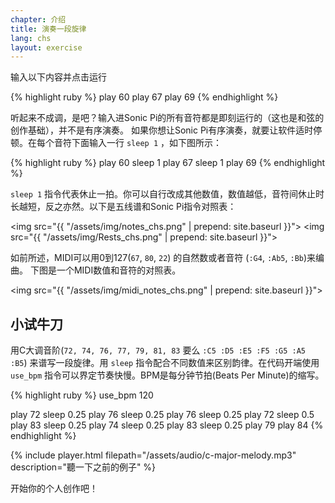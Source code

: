 ```yaml
---
chapter: 介绍
title: 演奏一段旋律
lang: chs
layout: exercise
---
```


输入以下内容并点击运行

{% highlight ruby %}
play 60
play 67
play 69
{% endhighlight %}

听起来不成调，是吧？输入进Sonic Pi的所有音符都是即刻运行的（这也是和弦的创作基础），并不是有序演奏。
如果你想让Sonic Pi有序演奏，就要让软件适时停顿。在每个音符下面输入一行
 `sleep 1` ，如下图所示：

{% highlight ruby %}
play 60
sleep 1
play 67
sleep 1
play 69
{% endhighlight %}

`sleep 1` 指令代表休止一拍。你可以自行改成其他数值，数值越低，音符间休止时长越短，反之亦然。以下是五线谱和Sonic Pi指令对照表：

<img src="{{ "/assets/img/notes_chs.png" | prepend: site.baseurl }}"> 
<img src="{{ "/assets/img/Rests_chs.png" | prepend: site.baseurl }}">

如前所述，MIDI可以用0到127(`67`, `80`, `22`) 的自然数或者音符 (`:G4`, `:Ab5`, `:Bb`)来编曲。
下图是一个MIDI数值和音符的对照表。


<img src="{{ "/assets/img/midi_notes_chs.png" | prepend: site.baseurl }}">

## 小试牛刀

用C大调音阶(`72, 74, 76, 77, 79, 81, 83` 
要么 `:C5 :D5 :E5 :F5 :G5 :A5 :B5`) 来谱写一段旋律。用 `sleep` 指令配合不同数值来区别韵律。在代码开端使用 `use_bpm` 指令可以界定节奏快慢。BPM是每分钟节拍(Beats Per Minute)的缩写。

{% highlight ruby %}
use_bpm 120

play 72
sleep 0.25
play 76
sleep 0.25
play 76
sleep 0.25
play 72
sleep 0.5
play 83
sleep 0.25
play 74
sleep 0.25
play 83
sleep 0.25
play 79
play 84
{% endhighlight %}

{% include player.html filepath="/assets/audio/c-major-melody.mp3" description="聽一下之前的例子" %}

开始你的个人创作吧！